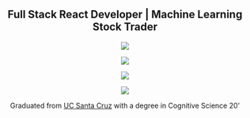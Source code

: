 <h2 align="center">Full Stack React Developer | Machine Learning Stock Trader</h2>
<p align="center"><a href="https://stackoverflow.com/users/11938071"><img src="https://img.shields.io/badge/-cwnicoletti-%238a3ab9?style=social&logo=stackoverflow"></a></p>
<p align="center"><a href="https://linkedin.com/in/cwnicoletti/"><img src="https://img.shields.io/badge/-cwnicoletti-%238a3ab9?style=social&logo=linkedin"></a></p>
<p align="center"><a href="https://app.pluralsight.com/profile/cwnicoletti"><img src="https://img.shields.io/badge/-cwnicoletti-%238a3ab9?style=social&logo=pluralsight"></a></p>
<p align="center"><a href="https://instagram.com/spacepleb/"><img src="https://img.shields.io/badge/-spacepleb-%238a3ab9?style=social&logo=instagram"></a></p>

<p align="center">Graduated from <a href="https://www.ucsc.edu/">UC Santa Cruz</a> with a degree in Cognitive Science 20'</p>
